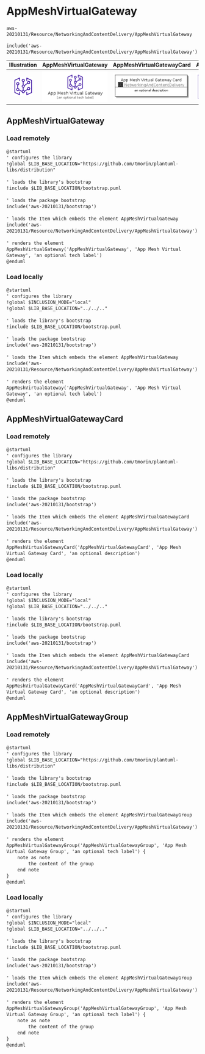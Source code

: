 # AppMeshVirtualGateway


```text
aws-20210131/Resource/NetworkingAndContentDelivery/AppMeshVirtualGateway
```

```text
include('aws-20210131/Resource/NetworkingAndContentDelivery/AppMeshVirtualGateway')
```



| Illustration | AppMeshVirtualGateway | AppMeshVirtualGatewayCard | AppMeshVirtualGatewayGroup |
| :---: | :---: | :---: | :---: |
| ![illustration for Illustration](../../../aws-20210131/Resource/NetworkingAndContentDelivery/AppMeshVirtualGateway.png) | ![illustration for AppMeshVirtualGateway](../../../aws-20210131/Resource/NetworkingAndContentDelivery/AppMeshVirtualGateway.Local.png) | ![illustration for AppMeshVirtualGatewayCard](../../../aws-20210131/Resource/NetworkingAndContentDelivery/AppMeshVirtualGatewayCard.Local.png) | ![illustration for AppMeshVirtualGatewayGroup](../../../aws-20210131/Resource/NetworkingAndContentDelivery/AppMeshVirtualGatewayGroup.Local.png) |




## AppMeshVirtualGateway

### Load remotely
```plantuml
@startuml
' configures the library
!global $LIB_BASE_LOCATION="https://github.com/tmorin/plantuml-libs/distribution"

' loads the library's bootstrap
!include $LIB_BASE_LOCATION/bootstrap.puml

' loads the package bootstrap
include('aws-20210131/bootstrap')

' loads the Item which embeds the element AppMeshVirtualGateway
include('aws-20210131/Resource/NetworkingAndContentDelivery/AppMeshVirtualGateway')

' renders the element
AppMeshVirtualGateway('AppMeshVirtualGateway', 'App Mesh Virtual Gateway', 'an optional tech label')
@enduml
```

### Load locally
```plantuml
@startuml
' configures the library
!global $INCLUSION_MODE="local"
!global $LIB_BASE_LOCATION="../../.."

' loads the library's bootstrap
!include $LIB_BASE_LOCATION/bootstrap.puml

' loads the package bootstrap
include('aws-20210131/bootstrap')

' loads the Item which embeds the element AppMeshVirtualGateway
include('aws-20210131/Resource/NetworkingAndContentDelivery/AppMeshVirtualGateway')

' renders the element
AppMeshVirtualGateway('AppMeshVirtualGateway', 'App Mesh Virtual Gateway', 'an optional tech label')
@enduml
```

## AppMeshVirtualGatewayCard

### Load remotely
```plantuml
@startuml
' configures the library
!global $LIB_BASE_LOCATION="https://github.com/tmorin/plantuml-libs/distribution"

' loads the library's bootstrap
!include $LIB_BASE_LOCATION/bootstrap.puml

' loads the package bootstrap
include('aws-20210131/bootstrap')

' loads the Item which embeds the element AppMeshVirtualGatewayCard
include('aws-20210131/Resource/NetworkingAndContentDelivery/AppMeshVirtualGateway')

' renders the element
AppMeshVirtualGatewayCard('AppMeshVirtualGatewayCard', 'App Mesh Virtual Gateway Card', 'an optional description')
@enduml
```

### Load locally
```plantuml
@startuml
' configures the library
!global $INCLUSION_MODE="local"
!global $LIB_BASE_LOCATION="../../.."

' loads the library's bootstrap
!include $LIB_BASE_LOCATION/bootstrap.puml

' loads the package bootstrap
include('aws-20210131/bootstrap')

' loads the Item which embeds the element AppMeshVirtualGatewayCard
include('aws-20210131/Resource/NetworkingAndContentDelivery/AppMeshVirtualGateway')

' renders the element
AppMeshVirtualGatewayCard('AppMeshVirtualGatewayCard', 'App Mesh Virtual Gateway Card', 'an optional description')
@enduml
```

## AppMeshVirtualGatewayGroup

### Load remotely
```plantuml
@startuml
' configures the library
!global $LIB_BASE_LOCATION="https://github.com/tmorin/plantuml-libs/distribution"

' loads the library's bootstrap
!include $LIB_BASE_LOCATION/bootstrap.puml

' loads the package bootstrap
include('aws-20210131/bootstrap')

' loads the Item which embeds the element AppMeshVirtualGatewayGroup
include('aws-20210131/Resource/NetworkingAndContentDelivery/AppMeshVirtualGateway')

' renders the element
AppMeshVirtualGatewayGroup('AppMeshVirtualGatewayGroup', 'App Mesh Virtual Gateway Group', 'an optional tech label') {
    note as note
        the content of the group
    end note
}
@enduml
```

### Load locally
```plantuml
@startuml
' configures the library
!global $INCLUSION_MODE="local"
!global $LIB_BASE_LOCATION="../../.."

' loads the library's bootstrap
!include $LIB_BASE_LOCATION/bootstrap.puml

' loads the package bootstrap
include('aws-20210131/bootstrap')

' loads the Item which embeds the element AppMeshVirtualGatewayGroup
include('aws-20210131/Resource/NetworkingAndContentDelivery/AppMeshVirtualGateway')

' renders the element
AppMeshVirtualGatewayGroup('AppMeshVirtualGatewayGroup', 'App Mesh Virtual Gateway Group', 'an optional tech label') {
    note as note
        the content of the group
    end note
}
@enduml
```


